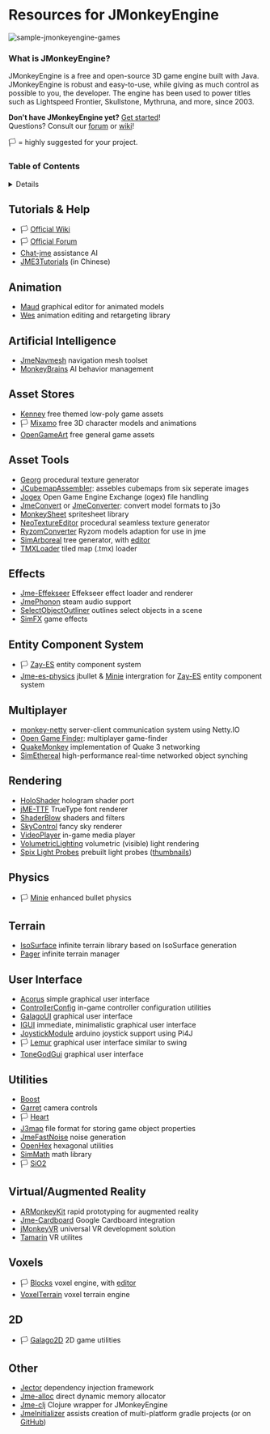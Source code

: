 # Resources for JMonkeyEngine

![sample-jmonkeyengine-games](https://github.com/codex128/JMonkeyEngine-Resources/blob/master/jme-game-collection.png?raw=true)

### What is JMonkeyEngine?
JMonkeyEngine is a free and open-source 3D game engine built with Java. JMonkeyEngine is robust and easy-to-use, while giving as much control as possible to you, the developer. The engine has been used to power titles such as Lightspeed Frontier, Skullstone, Mythruna, and more, since 2003.

**Don't have JMonkeyEngine yet?** [Get started](https://jmonkeyengine.org/start/)!<br>
Questions? Consult our [forum](https://hub.jmonkeyengine.org/) or [wiki](https://wiki.jmonkeyengine.org/)!

🏳️ = highly suggested for your project.

### Table of Contents
<details title="Table Of Contents">
  <ul>
    <li><a href="#help">Tutorials & Help</a></li>
    <li><a href="#animation">Animation</a></li>
    <li><a href="#ai">Artificial Intelligence</a></li>
    <li><a href="#asset-stores">Asset Stores</a></li>
    <li><a href="#asset-tools">Asset Tools</a></li>
    <li><a href="#effects">Effects</a></li>
    <li><a href="#ecs">Entity Component System</a></li>
    <li><a href="#multiplayer">Multiplayer</a></li>
    <li><a href="#rendering">Rendering</a></li>
    <li><a href="#physics">Physics</a></li>
    <li><a href="#terrain">Terrain</a></li>
    <li><a href="#ui">User Interface</a></li>
    <li><a href="#utilities">Utilities</a></li>
    <li><a href="#vr-ar">Virtual/Augmented Reality</a></li>
    <li><a href="#voxels">Voxels</a></li>
    <li><a href="#2d">2D</a></li>
    <li><a href="#other">Other</a></li>
  </ul>
</details>

<a name="help"></a>
## Tutorials & Help

* 🏳️ [Official Wiki](https://wiki.jmonkeyengine.org/)
* 🏳️ [Official Forum](https://hub.jmonkeyengine.org/)
* [Chat-jme](https://github.com/riccardobl/chat-jme) assistance AI
* [JME3Tutorials](https://github.com/jmecn/jME3Tutorials) (in Chinese)

<a name="animation"></a>
## Animation
* [Maud](https://github.com/stephengold/Maud) graphical editor for animated models
* [Wes](https://github.com/stephengold/Wes) animation editing and retargeting library

<a name="ai"></a>
## Artificial Intelligence
* [JmeNavmesh](https://github.com/capdevon/jme-navmesh-ai) navigation mesh toolset
* [MonkeyBrains](https://github.com/QuietOne/MonkeyBrains) AI behavior management

<a name="asset-stores"></a>
## Asset Stores
* [Kenney](https://kenney.nl/) free themed low-poly game assets
* 🏳️ [Mixamo](https://mixamo.com/) free 3D character models and animations
* [OpenGameArt](https://opengameart.org/) free general game assets

<a name="assets-tools"></a>
## Asset Tools
* [Georg](https://github.com/stephengold/Georg) procedural texture generator
* [JCubemapAssembler](https://github.com/riccardobl/JCubemapAssembler): assebles cubemaps from six seperate images
* [Jogex](https://github.com/Simsilica/jogex) Open Game Engine Exchange (ogex) file handling
* [JmeConvert](https://github.com/Simsilica/JmeConvert) or [JmeConverter](https://github.com/rvandoosselaer/JmeConverter): convert model formats to j3o
* [MonkeySheet](https://github.com/Pesegato/MonkeySheet) spritesheet library
* [NeoTextureEditor](https://github.com/jMonkeyEngine-Contributions/NeoTextureEditor) procedural seamless texture generator
* [RyzomConverter](https://github.com/stephengold/RyzomConverter) Ryzom models adaption for use in jme
* [SimArboreal](https://github.com/Simsilica/SimArboreal) tree generator, with [editor](https://github.com/Simsilica/SimArboreal-Editor)
* [TMXLoader](https://github.com/jmecn/TMXLoader) tiled map (.tmx) loader

<a name="effects"></a>
## Effects
* [Jme-Effekseer](https://github.com/riccardobl/jme-effekseerNative) Effekseer effect loader and renderer
* [JmePhonon](https://github.com/jmePhonon/jmePhonon) steam audio support
* [SelectObjectOutliner](https://github.com/polincdev/SelectObjectOutliner) outlines select objects in a scene
* [SimFX](https://github.com/Simsilica/SimFX) game effects

<a name="ecs"></a>
## Entity Component System
* 🏳️ [Zay-ES](https://github.com/jMonkeyEngine-Contributions/zay-es) entity component system
* [Jme-es-physics](https://github.com/rvandoosselaer/Jme-es-physics) jbullet & [Minie](https://github.com/stephengold/Minie) intergration for [Zay-ES](https://github.com/jMonkeyEngine-Contributions/zay-es) entity component system

<a name="multiplayer"></a>
## Multiplayer
* [monkey-netty](https://github.com/tlf30/monkey-netty) server-client communication system using Netty.IO
* [Open Game Finder](https://code.google.com/archive/p/open-game-finder/downloads/list): multiplayer game-finder
* [QuakeMonkey](https://github.com/benruijl/quakemonkey) implementation of Quake 3 networking
* [SimEthereal](https://github.com/Simsilica/SimEthereal) high-performance real-time networked object synching

<a name="rendering"></a>
## Rendering
* [HoloShader](https://github.com/grizeldi/HoloShader) hologram shader port
* [jME-TTF](https://github.com/stephengold/jME-TTF) TrueType font renderer
* [ShaderBlow](https://github.com/jMonkeyEngine-Contributions/shaderblowlib) shaders and filters
* [SkyControl](https://github.com/stephengold/SkyControl) fancy sky renderer
* [VideoPlayer](https://github.com/capdevon/jme-video-player) in-game media player
* [VolumetricLighting](https://github.com/polincdev/VolumetricLighting) volumetric (visible) light rendering
* [Spix Light Probes](https://github.com/Simsilica/Spix/tree/MaterialEditor/proto/assets/Probes) prebuilt light probes ([thumbnails](https://github.com/Simsilica/Spix/tree/MaterialEditor/proto/src/main/resources/probeThumbs))

<a name="physics"></a>
## Physics
* 🏳️ [Minie](https://github.com/stephengold/Minie) enhanced bullet physics

<a name="terrain"></a>
## Terrain
* [IsoSurface](https://github.com/Simsilica/IsoSurface) infinite terrain library based on IsoSurface generation
* [Pager](https://github.com/Simsilica/Pager) infinite terrain manager

<a name="ui"></a>
## User Interface
* [Acorus](https://github.com/stephengold/Acorus) simple graphical user interface
* [ControllerConfig](https://github.com/Markil3/JMEControllerConfig) in-game controller configuration utilities
* [GalagoUI](https://github.com/nickidebruyn/GalagoUI) graphical user interface
* [IGUI](https://github.com/riccardobl/jme-igui) immediate, minimalistic graphical user interface
* [JoystickModule](https://github.com/Software-Hardware-Codesign/JoyStickModule) arduino joystick support using Pi4J
* 🏳️ [Lemur](https://github.com/jMonkeyEngine-Contributions/Lemur) graphical user interface similar to swing
* [ToneGodGui](https://github.com/meltzow/tonegodgui) graphical user interface

<a name="utilities"></a>
## Utilities
* [Boost](https://github.com/codex128/Boost)
* [Garret](https://github.com/stephengold/Garrett) camera controls
* 🏳️ [Heart](https://github.com/stephengold/Heart)
* [J3map](https://github.com/codex128/J3map) file format for storing game object properties
* [JmeFastNoise](https://github.com/Ali-RS/jme-fastnoise) noise generation
* [OpenHex](https://github.com/IBEngineering/OpenHex) hexagonal utilities
* [SimMath](https://github.com/Simsilica/SimMath) math library
* 🏳️ [SiO2](https://github.com/Simsilica/SiO2)

<a name="vr-ar"></a>
## Virtual/Augmented Reality
* [ARMonkeyKit](https://github.com/ajclarkson/ARMonkeyKit) rapid prototyping for augmented reality
* [Jme-Cardboard](https://github.com/neph1/jme-cardboard) Google Cardboard integration
* [jMonkeyVR](https://github.com/phr00t/jMonkeyVR) universal VR development solution
* [Tamarin](https://github.com/oneMillionWorlds/Tamarin) VR utilites

<a name="voxels"></a>
## Voxels
* 🏳️ [Blocks](https://github.com/rvandoosselaer/Blocks) voxel engine, with [editor](https://github.com/rvandoosselaer/BlocksBuilder)
* [VoxelTerrain](https://github.com/TheWiseLion/VoxelTerrain) voxel terrain engine

<a name="2d"></a>
## 2D
* 🏳️ [Galago2D](https://github.com/nickidebruyn/Galago2D) 2D game utilities

<a name="other"></a>
## Other
* [Jector](https://github.com/Software-Hardware-Codesign/Jector) dependency injection framework
* [Jme-alloc](https://github.com/Software-Hardware-Codesign/jme-alloc) direct dynamic memory allocator
* [Jme-clj](https://github.com/ertugrulcetin/jme-clj) Clojure wrapper for JMonkeyEngine
* [JmeInitializer](https://jmonkeyengine.org/start/) assists creation of multi-platform gradle projects (or on [GitHub](https://github.com/richardTingle/jmeinitializer))

